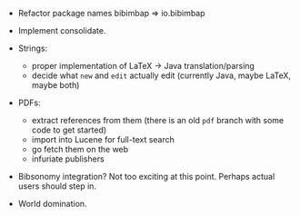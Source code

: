 - Refactor package names bibimbap => io.bibimbap

- Implement consolidate.

- Strings:
  - proper implementation of LaTeX -> Java translation/parsing
  - decide what `new` and `edit` actually edit (currently Java, maybe LaTeX, maybe both)

- PDFs:
  - extract references from them (there is an old `pdf` branch with some code to get started)
  - import into Lucene for full-text search
  - go fetch them on the web
  - infuriate publishers

- Bibsonomy integration? Not too exciting at this point. Perhaps actual users should step in.

- World domination.
